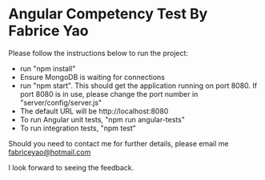 # Angular Competency Test By Fabrice Yao

Please follow the instructions below to run the project:
* run "npm install"
* Ensure MongoDB is waiting for connections
* run "npm start". This should get the application running on port 8080. If port 8080 is in use, please change the port number in "server/config/server.js"
* The default URL will be http://localhost:8080
* To run Angular unit tests, "npm run angular-tests"
* To run integration tests, "npm test"

Should you need to contact me for further details, please email me <fabriceyao@hotmail.com>

I look forward to seeing the feedback.